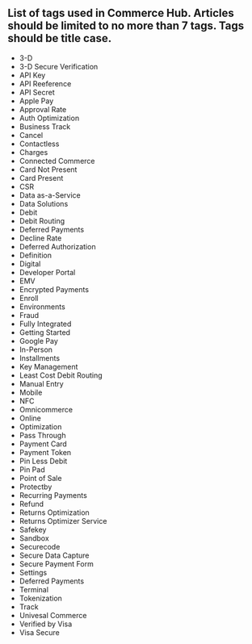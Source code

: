 List of tags used in Commerce Hub. Articles should be limited to no more than 7 tags. Tags should be title case.
---------------
- 3-D
- 3-D Secure Verification
- API Key
- API Reeference
- API Secret
- Apple Pay 
- Approval Rate
- Auth Optimization
- Business Track
- Cancel
- Contactless
- Charges
- Connected Commerce
- Card Not Present
- Card Present
- CSR
- Data as-a-Service
- Data Solutions
- Debit
- Debit Routing
- Deferred Payments
- Decline Rate
- Deferred Authorization
- Definition
- Digital
- Developer Portal
- EMV
- Encrypted Payments
- Enroll
- Environments
- Fraud
- Fully Integrated
- Getting Started
- Google Pay
- In-Person
- Installments
- Key Management
- Least Cost Debit Routing
- Manual Entry
- Mobile
- NFC
- Omnicommerce
- Online
- Optimization
- Pass Through
- Payment Card
- Payment Token
- Pin Less Debit
- Pin Pad
- Point of Sale
- Protectby
- Recurring Payments
- Refund
- Returns Optimization
- Returns Optimizer Service
- Safekey
- Sandbox
- Securecode
- Secure Data Capture
- Secure Payment Form
- Settings
- Deferred Payments
- Terminal
- Tokenization
- Track
- Univesal Commerce
- Verified by Visa
- Visa Secure
